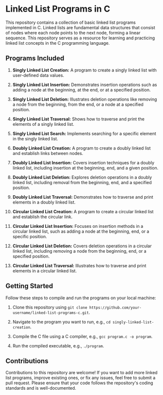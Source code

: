 # Linked List Programs in C

This repository contains a collection of basic linked list programs implemented in C. Linked lists are fundamental data structures that consist of nodes where each node points to the next node, forming a linear sequence. This repository serves as a resource for learning and practicing linked list concepts in the C programming language.

## Programs Included

1. **Singly Linked List Creation:** A program to create a singly linked list with user-defined data values.

2. **Singly Linked List Insertion:** Demonstrates insertion operations such as adding a node at the beginning, at the end, or at a specified position.

3. **Singly Linked List Deletion:** Illustrates deletion operations like removing a node from the beginning, from the end, or a node at a specified position.

4. **Singly Linked List Traversal:** Shows how to traverse and print the elements of a singly linked list.

5. **Singly Linked List Search:** Implements searching for a specific element in the singly linked list.

6. **Doubly Linked List Creation:** A program to create a doubly linked list and establish links between nodes.

7. **Doubly Linked List Insertion:** Covers insertion techniques for a doubly linked list, including insertion at the beginning, end, and a given position.

8. **Doubly Linked List Deletion:** Explores deletion operations in a doubly linked list, including removal from the beginning, end, and a specified position.

9. **Doubly Linked List Traversal:** Demonstrates how to traverse and print elements in a doubly linked list.

10. **Circular Linked List Creation:** A program to create a circular linked list and establish the circular link.

11. **Circular Linked List Insertion:** Focuses on insertion methods in a circular linked list, such as adding a node at the beginning, end, or a specific position.

12. **Circular Linked List Deletion:** Covers deletion operations in a circular linked list, including removing a node from the beginning, end, or a specified position.

13. **Circular Linked List Traversal:** Illustrates how to traverse and print elements in a circular linked list.

## Getting Started

Follow these steps to compile and run the programs on your local machine:

1. Clone this repository using `git clone https://github.com/your-username/linked-list-programs-c.git`.

2. Navigate to the program you want to run, e.g., `cd singly-linked-list-creation`.

3. Compile the C file using a C compiler, e.g., `gcc program.c -o program`.

4. Run the compiled executable, e.g., `./program`.

## Contributions

Contributions to this repository are welcome! If you want to add more linked list programs, improve existing ones, or fix any issues, feel free to submit a pull request. Please ensure that your code follows the repository's coding standards and is well-documented.



